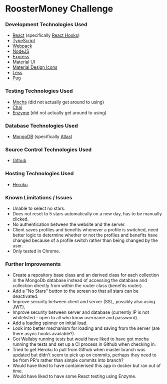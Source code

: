 # RoosterMoney Challenge

### Development Technologies Used
* [React](https://reactjs.org/) (specifically [React Hooks](https://reactjs.org/docs/hooks-overview.html))
* [TypeScript](https://www.typescriptlang.org/)
* [Webpack](https://webpack.js.org/)
* [NodeJS](https://nodejs.org/en/)
* [Express](https://expressjs.com/)
* [Material UI](https://material-ui.com/)
* [Material Design Icons](https://materialdesignicons.com/)
* [Less](http://lesscss.org/)
* [Pug](https://pugjs.org/api/getting-started.html)

### Testing Technologies Used
* [Mocha](https://mochajs.org/) (did not actually get around to using)
* [Chai](https://www.chaijs.com/)
* [Enzyme](https://airbnb.io/enzyme/) (did not actually get around to using)

### Database Technologies Used
* [MongoDB](https://www.mongodb.com/) (specifically [Atlas](https://www.mongodb.com/cloud/atlas))

### Source Control Technologies Used
* [Github](https://github.com/)

### Hosting Technologies Used
* [Heroku](https://www.heroku.com)

### Known Limitations / Issues
* Unable to select no stars.
* Does not reset to 5 stars automatically on a new day, has to be manually clicked.
* No authentication between the website and the server.
* Client saves profiles and benefits whenever a profile is switched, need better logic to determine whether or not the profiles and benefits have changed because of a profile switch rather than being changed by the user.
* Only tested in Chrome.

### Further Improvements
* Create a repository base class and an derived class for each collection in the MongoDb database instead of accessing the database and collection directly from within the router class (benefits router).
* Add a "No Stars" button to the screen so that all stars can be deactivated.
* Improve security between client and server (SSL, possibly also using JWT).
* Improve security between server and database (currently IP is not whitelisted - open to all who know username and password).
* Add a loading spinner on initial load.
* Look into better mechanism for loading and saving from the server (are there async hooks available?).
* Got Wallaby running tests but would have liked to have got mocha running the tests and set up a CI process in Github when checking in.
* Tried to get Heroku to pull from Github when master branch was updated but didn't seem to pick up on commits, perhaps they need to be from PR's rather than simple commits into branch?
* Would have liked to have containerised this app in docker but ran out of time.
* Would have liked to have some React testing using Enzyme.